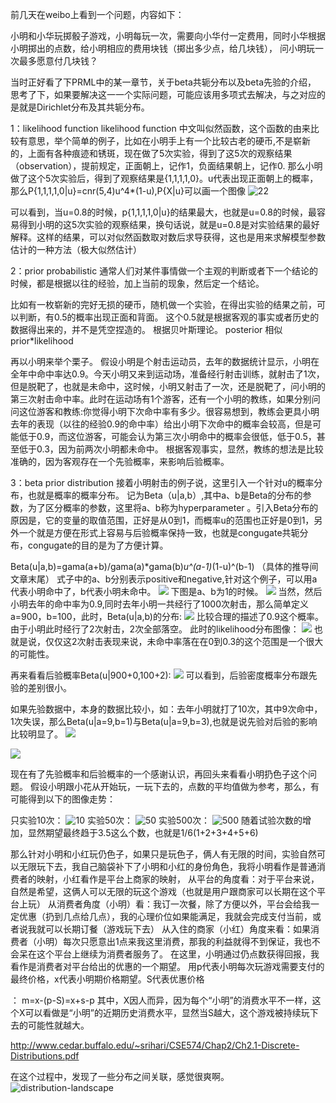 前几天在weibo上看到一个问题，内容如下：

小明和小华玩掷骰子游戏，小明每玩一次，需要向小华付一定费用，同时小华根据小明掷出的点数，给小明相应的费用块钱（掷出多少点，给几块钱）， 问小明玩一次最多愿意付几块钱？

当时正好看了下PRML中的某一章节，关于beta共轭分布以及beta先验的介绍，
思考了下，如果要解决这一一个实际问题，可能应该用多项式去解决，与之对应的是就是Dirichlet分布及其共轭分布。

1：likelihood function
likelihood function 中文叫似然函数，这个函数的由来比较有意思，举个简单的例子，比如在小明手上有一个比较古老的硬币,不是崭新的，上面有各种痕迹和锈斑，现在做了5次实验，得到了这5次的观察结果（observation），提前规定，正面朝上，记作1，负面结果朝上，记作0.
那么小明做了这个5次实验后，得到了观察结果是{1,1,1,1,0}。u代表出现正面朝上的概率，那么P{1,1,1,1,0|u}=cnr(5,4)u^4*(1-u),P{X|u}可以画一个图像
![22](https://raw.githubusercontent.com/xiaoge56/xiaominghexiaohua/master/pic/33c05f2f3c2b717fe25120aa9307d93e.jpg)

可以看到，当u=0.8的时候，p{1,1,1,1,0|u}的结果最大，也就是u=0.8的时候，最容易得到小明的这5次实验的观察结果，换句话说，就是u=0.8是对实验结果的最好解释。这样的结果，可以对似然函数取对数后求导获得，这也是用来求解模型参数估计的一种方法（极大似然估计）

2：prior probabilistic
通常人们对某件事情做一个主观的判断或者下一个结论的时候，都是根据以往的经验，加上当前的现象，然后定一个结论。

比如有一枚崭新的完好无损的硬币，随机做一个实验，在得出实验的结果之前，可以判断，有0.5的概率出现正面和背面。
这个0.5就是根据客观的事实或者历史的数据得出来的，并不是凭空捏造的。
根据贝叶斯理论。
posterior 相似 prior*likelihood

再以小明来举个栗子。
假设小明是个射击运动员，去年的数据统计显示，小明在全年中命中率达0.9。今天小明又来到运动场，准备经行射击训练，就射击了1次，但是脱靶了，也就是未命中，这时候，小明又射击了一次，还是脱靶了，问小明的第三次射击命中率。此时在运动场有1个游客，还有一个小明的教练，如果分别问问这位游客和教练:你觉得小明下次命中率有多少。很容易想到，教练会更具小明去年的表现（以往的经验0.9的命中率）给出小明下次命中的概率会较高，但是可能低于0.9，而这位游客，可能会认为第三次小明命中的概率会很低，低于0.5，甚至低于0.3，因为前两次小明都未命中。
根据客观事实，显然，教练的想法是比较准确的，因为客观存在一个先验概率，来影响后验概率。

3：beta prior distribution
接着小明射击的例子说，这里引入一个针对u的概率分布，也就是概率的概率分布。
记为Beta（u|a,b）,其中a、b是Beta的分布的参数，为了区分概率的参数，这里将a、b称为hyperparameter 。引入Beta分布的原因是，它的变量的取值范围，正好是从0到1，而概率u的范围也正好是0到1，另外一个就是方便在形式上容易与后验概率保持一致，也就是congugate共轭分布，congugate的目的是为了方便计算。

Beta(u|a,b)=gama(a+b)/gama(a)*gama(b)*u^(a-1)*(1-u)^(b-1)
（具体的推导间文章末尾）
式子中的a、b分别表示positive和negative,针对这个例子，可以用a代表小明命中了，b代表小明未命中。
![](https://raw.githubusercontent.com/xiaoge56/xiaominghexiaohua/master/pic/8b3bba38d3e9c0f4b40fd151a1f5c88d.jpg)
下图是a、b为1的时候。
![](https://raw.githubusercontent.com/xiaoge56/xiaominghexiaohua/master/pic/ef625c53b47209a418e222228b1b911f.jpg)
当然，然后小明去年的命中率为0.9,同时去年小明一共经行了1000次射击，那么简单定义a=900，b=100，此时，Beta(u|a,b)的分布:
![](https://raw.githubusercontent.com/xiaoge56/xiaominghexiaohua/master/pic/7a7d7b3884e713a9e157d181d5e21ac9.jpg)
比较合理的描述了0.9这个概率。
由于小明此时经行了2次射击，2次全部落空。
此时的likelihood分布图像：
![](https://raw.githubusercontent.com/xiaoge56/xiaominghexiaohua/master/pic/855abc57b0a77a23cc6b8d9ce763a49f.jpg)
也就是说，仅仅这2次射击表现来说，未命中率落在在0到0.3的这个范围是一个很大的可能性。

再来看看后验概率Beta(u|900+0,100+2):
![](https://raw.githubusercontent.com/xiaoge56/xiaominghexiaohua/master/pic/453a44e647244d899e8e73e02fd84ed1.jpg)
可以看到，后验密度概率分布跟先验的差别很小。

如果先验数据中，本身的数据比较小，如：去年小明就打了10次，其中9次命中，1次失误，那么Beta(u|a=9,b=1)与Beta(u|a=9,b=3),也就是说先验对后验的影响比较明显了。
![](https://raw.githubusercontent.com/xiaoge56/xiaominghexiaohua/master/pic/5a5a2a1e26fb4900063f204d43a6a79d.jpg)

![](https://raw.githubusercontent.com/xiaoge56/xiaominghexiaohua/blob/master/pic/dfedd830c8f63a136b62d5c6727805f0.jpg)


现在有了先验概率和后验概率的一个感谢认识，再回头来看看小明扔色子这个问题。
假设小明跟小花从开始玩，一玩下去的，点数的平均值做为参考，那么，有可能得到以下的图像走势：

只实验10次：
![10](https://raw.githubusercontent.com/xiaoge56/xiaominghexiaohua/master/pic/558cfd1cd5618cd7b1c1c9312bfa95e5.jpg)
实验50次：
![50](https://raw.githubusercontent.com/xiaoge56/xiaominghexiaohua/master/pic/557f9e4bcd2fe616b627212785673326.jpg)
实验500次：
![500](https://raw.githubusercontent.com/xiaoge56/xiaominghexiaohua/master/pic/5279e7686ad9516d2b27a909138ab165.jpg)
随着试验次数的增加，显然期望最终趋于3.5这么个数，也就是1/6(1+2+3+4+5+6)

那么针对小明和小红玩仍色子，如果只是玩色子，俩人有无限的时间，实验自然可以无限玩下去，我自己脑袋补下了小明和小红的身份角色，我将小明看作是普通消费者的映射，小红看作是平台上商家的映射，
从平台的角度看：对于平台来说，自然是希望，这俩人可以无限的玩这个游戏（也就是用户跟商家可以长期在这个平台上玩）
从消费者角度（小明）看：我订一次餐，除了方便以外，平台会给我一定优惠（扔到几点给几点），我的心理价位如果能满足，我就会完成支付当前，或者说我就可以长期订餐（游戏玩下去）
从入住的商家（小红）角度来看：如果消费者（小明）每次只愿意出1点来我这里消费，那我的利益就得不到保证，我也不会呆在这个平台上继续为消费者服务了。
在这里，小明通过仍点数获得回报，我看作是消费者对平台给出的优惠的一个期望。
用p代表小明每次玩游戏需要支付的最终价格，x代表小明期价格期望。S代表优惠价格

：
m=x-(p-S)=x+s-p
其中，X因人而异，因为每个“小明”的消费水平不一样，这个X可以看做是“小明”的近期历史消费水平，显然当S越大，这个游戏被持续玩下去的可能性就越大。

http://www.cedar.buffalo.edu/~srihari/CSE574/Chap2/Ch2.1-Discrete-Distributions.pdf

在这个过程中，发现了一些分布之间关联，感觉很爽啊。
![distribution-landscape](https://raw.githubusercontent.com/xiaoge56/xiaominghexiaohua/master/pic/QQ截图20150604101547.jpg)

